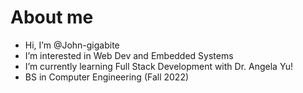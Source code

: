 # About me
-  Hi, I’m @John-gigabite
-  I’m interested in Web Dev and Embedded Systems
-  I’m currently learning Full Stack Development with Dr. Angela Yu!
-  BS in Computer Engineering (Fall 2022)

